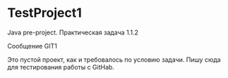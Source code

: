 # TestProject1
Java pre-project. Практическая задача 1.1.2

Сообщение GIT1

Это пустой проект, как и требовалось по условию задачи. Пишу сюда для тестирования работы с GitHab.
